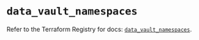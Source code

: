 # `data_vault_namespaces`

Refer to the Terraform Registry for docs: [`data_vault_namespaces`](https://registry.terraform.io/providers/hashicorp/vault/4.5.0/docs/data-sources/namespaces).
